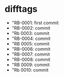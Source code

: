 # difftags

- "RB-0001: first commit
- "RB-0002: commit
- "Rb 0003: commit
- "RB-0004: commit
- "RB 0005: commit
- "RB-0006: commit
- "RB-0007: commit
- "RB-0008: commit
- "RB 0009: commit
- "Rb 0010: commit